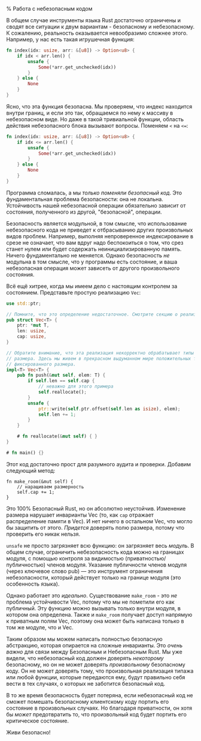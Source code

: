 % Работа с небезопасным кодом

В общем случае инструменты языка Rust достаточно ограничены и сводят 
все ситуации к двум вариантам - безопасному и небезопасному. К сожалению, 
реальность оказывается невообразимо сложнее этого. Например, у нас есть
такая игрушечная функция:

```rust
fn index(idx: usize, arr: &[u8]) -> Option<u8> {
    if idx < arr.len() {
        unsafe {
            Some(*arr.get_unchecked(idx))
        }
    } else {
        None
    }
}
```

Ясно, что эта функция безопасна. Мы проверяем, что индекс находится внутри
границ, и если это так, обращаемся по нему к массиву в небезопасном виде. Но
даже в такой тривиальной функции, область действия небезопасного блока вызывают
вопросы. Поменяем `<` на `<=`:

```rust
fn index(idx: usize, arr: &[u8]) -> Option<u8> {
    if idx <= arr.len() {
        unsafe {
            Some(*arr.get_unchecked(idx))
        }
    } else {
        None
    }
}
```

Программа сломалась, а мы *только поменяли безопасный код*. Это фундаментальная
проблема безопасности: она не локальна. Устойчивость нашей небезопасной операции
обязательно зависит от состояния, полученного из другой, "безопасной", операции.

Безопасность является модульной, в том смысле, что использование небезопасного
кода не приведет к отбрасыванию других произвольных видов проблем. Например,
выполняя непроверенное индексирование в срезе не означает, что вам вдруг надо
беспокоиться о том, что срез станет нулем или будет содержать
неинициализированную память. Ничего фундаментально не меняется. Однако
безопасность *не* модульна в том смысле, что у программы есть состояние, и ваша
небезопасная операция может зависеть от другого произвольного состояния.

Всё ещё хитрее, когда мы имеем дело с настоящим контролем за состоянием. 
Представьте простую реализацию `Vec`:

```rust
use std::ptr;

// Помните, что это определение недостаточное. Смотрите секцию о реализации Vec.
pub struct Vec<T> {
    ptr: *mut T,
    len: usize,
    cap: usize,
}

// Обратите внимание, что эта реализация некорректно обрабатывает типы нулевого 
// размера. Здесь мы живем в прекрасном выдуманном мире положительных типов 
// фиксированного размера.
impl<T> Vec<T> {
    pub fn push(&mut self, elem: T) {
        if self.len == self.cap {
            // неважно для этого примера
            self.reallocate();
        }
        unsafe {
            ptr::write(self.ptr.offset(self.len as isize), elem);
            self.len += 1;
        }
    }

    # fn reallocate(&mut self) { }
}

# fn main() {}
```

Этот код достаточно прост для разумного аудита и проверки. Добавим следующий
метод:

```rust,ignore
fn make_room(&mut self) {
    // наращиваем размерность
    self.cap += 1;
}
```

Это 100% Безопасный Rust, но он абсолютно неустойчив. Изменение размера нарушает
инварианты Vec (то, как `cap` отражает распределение памяти в Vec). И нет ничего
в остальном Vec, что могло бы защитить от этого. *Придется* доверять полю
размера, потому что проверить его никак нельзя.

`unsafe` не просто загрязняет всю функцию: он загрязняет весь *модуль*. 
В общем случае, ограничить небезопасность кода можно на границах модуля, с помощью 
контроля за видимостью (приватностью/публичностью) членов модуля. Указание 
публичности членов модуля (через ключевое слово pub) — это инструмент ограничения
небезопасности, который действует только на границе модуля (это особенность языка).

Однако работает это *идеально*. Существование `make_room` - это *не* проблема
устойчивости Vec, потому что мы не пометили его как публичный. Эту функцию можно
вызывать только внутри модуля, в котором она определена. Также и `make_room`
получает доступ напрямую к приватным полям Vec, поэтому она может быть написана
только в том же модуле, что и Vec.

Таким образом мы можем написать полностью безопасную абстракцию, которая
опирается на сложные инварианты. Это *очень важно* для связи между Безопасным и
Небезопасным Rust. Мы уже видели, что небезопасный код должен доверять
*некоторому* безопасному, но он не может доверять *произвольному* безопасному
коду. Он не может доверять тому, что произвольная реализация типажа или любой
функции, которые передаются ему, будут правильно себя вести в тех случаях, о
которых не заботится безопасный код.

В то же время безопасность будет потеряна, если небезопасный код не сможет
помешать безопасному клиентскому коду портить его состояние в произвольных
случаях. Но благодаря приватности, он хотя бы *может* предотвратить то, что
произвольный код будет портить его критическое состояние.

Живи безопасно!
